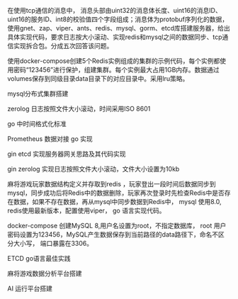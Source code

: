 在使用tcp通信的消息中， 消息头部由uint32的消息体长度、uint16的消息ID、uint16的服务ID、int8的校验值四个字段组成；消息体为protobuf序列化的数据， 使用gnet、zap、viper、ants、redis、mysql、gorm、etcd库搭建服务器，给出具体实现代码，要求日志按大小滚动、实现redis和mysql之间的数据同步、tcp通信实现拆合包。分成五次回答该问题。



使用docker-compose创建5个Redis实例组成的集群的示例代码，每个实例都使用密码“123456”进行保护，组建集群。每个实例最大占用1GB内存。数据通过volumes保存到同级目录data目录下的对应目录中。采用lru策略。


mysql分布式集群搭建


zerolog 日志按照文件大小滚动，时间采用ISO 8601 


go 中时间格式化标准


Prometheus 数据对接 go 实现

gin etcd 实现服务器网关思路及其代码实现

gin zerolog 实现日志按照文件大小滚动，文件大小设置为10kb

麻将游戏玩家数据结构定义并存取到redis ，玩家登出一段时间后数据同步到mysql，同步成功后将Redis中的数据删除，玩家再次登录时先检查Redis中是否存在数据，如果不存在数据，再从mysql中同步数据到Redis中， mysql 使用8.0, redis使用最新版本，配置使用viper， go 语言实现代码。

docker-compose 创建MySQL 8,用户名设置为root，不指定数据库， root 用户密码设置为123456，MySQL产生数据保存到当前路径的data路径下，命名不区分大小写， 端口暴露在3306。

ETCD go语言最佳实践

麻将游戏数据分析平台搭建

AI 运行平台搭建
